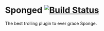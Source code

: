 # Sponged [![Build Status](https://travis-ci.org/20zinnm/Sponged.svg?branch=master)](https://travis-ci.org/20zinnm/Sponged)
The best trolling plugin to ever grace Sponge.
